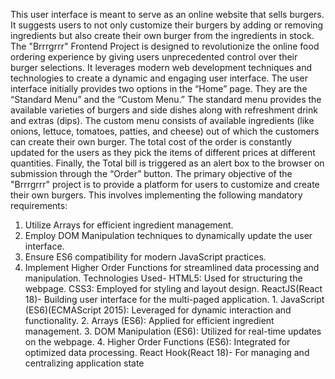This user interface is meant to serve as an online website that sells burgers. It suggests users to not only customize their burgers by adding or removing ingredients but also create their own burger from the ingredients in stock. The "Brrrgrrr" Frontend Project is designed to revolutionize the online food ordering experience by giving users unprecedented control over their burger selections. It leverages modern web development techniques and technologies to create a dynamic and engaging user interface. The user interface initially provides two options in the “Home” page. They are the “Standard Menu” and the “Custom Menu.” The standard menu provides the available varieties of burgers and side dishes along with refreshment drink and extras (dips). The custom menu consists of available ingredients (like onions, lettuce, tomatoes, patties, and cheese) out of which the customers can create their own burger. The total cost of the order is constantly updated for the users as they pick the items of different prices at different quantities. Finally, the Total bill is triggered as an alert box to the browser on submission through the “Order” button.
The primary objective of the "Brrrgrrr" project is to provide a platform for users to customize and create their own burgers. This involves implementing the following mandatory requirements:
1. Utilize Arrays for efficient ingredient management.
2. Employ DOM Manipulation techniques to dynamically update the user interface.
3. Ensure ES6 compatibility for modern JavaScript practices.
4. Implement Higher Order Functions for streamlined data processing and manipulation.
Technologies Used-
HTML5: Used for structuring the webpage.
CSS3: Employed for styling and layout design.
ReactJS(React 18)- Building user interface for the multi-paged application.
                              1. JavaScript (ES6)(ECMAScript 2015): Leveraged for dynamic interaction and functionality.
                              2.  Arrays (ES6): Applied for efficient ingredient management.
                              3. DOM Manipulation (ES6): Utilized for real-time updates on the webpage.
                              4. Higher Order Functions (ES6): Integrated for optimized data processing.
React Hook(React 18)- For managing and centralizing application state
